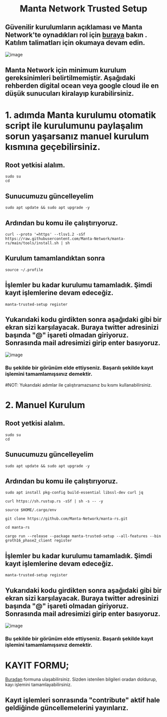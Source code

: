 <h1 align="center">Manta Network Trusted Setup

  ## Güvenilir kurulumların açıklaması ve Manta Network'te oynadıkları rol için [buraya](https://docs.manta.network/docs/concepts/TrustedSetup) bakın . Katılım talimatları için okumaya devam edin.
  
 ![image](https://docs.manta.network/img/guides/trusted-setup-stages.svg)

## Manta Network için minimum kurulum gereksinimleri belirtilmemiştir. Aşağıdaki rehberden digital ocean veya google cloud ile en düşük sunucuları kiralayıp kurabilirsiniz.

 
  
  # 1. adımda Manta kurulumu otomatik script ile kurulumunu paylaşalım sorun yaşarsanız manuel kurulum kısmına geçebilirsiniz.
  
  
  ## Root yetkisi alalım.
  ```
  sudo su
  cd
  ```
  
 ## Sunucumuzu güncelleyelim
  
  ```
 sudo apt update && sudo apt upgrade -y
  ```
  
 ## Ardından bu komu ile çalıştırıyoruz.
  
 ```
curl --proto '=https' --tlsv1.2 -sSf https://raw.githubusercontent.com/Manta-Network/manta-rs/main/tools/install.sh | sh
 ```
 
  ## Kurulum tamamlandıktan sonra
   ```
source ~/.profile
 ```
 ## İşlemler bu kadar kurulumu tamamladık. Şimdi kayıt işlemlerine devam edeceğiz.
   ```
manta-trusted-setup register
 ```
  

  
  
  
 ## Yukarıdaki kodu girdikten sonra aşağıdaki gibi bir ekran sizi karşılayacak. Buraya twitter adresinizi başında "@" işareti olmadan giriyoruz. Sonrasında mail adresimizi girip enter basıyoruz.
  
  ![image](https://docs.manta.network/assets/images/ts_guide_register-a29ac5c407de7d05e590fefa7c93ae5e.png)
  
### Bu şekilde bir görünüm elde ettiyseniz. Başarılı şekilde kayıt işlemini tamamlamışsınız demektir. 

#NOT: Yukarıdaki adımlar ile çalıştıramazsanız bu kısmı kullanabilirsiniz. 

 # 2. Manuel Kurulum
  
  
  ## Root yetkisi alalım.
  ```
  sudo su
  cd
  ```
  
 ## Sunucumuzu güncelleyelim
  
  ```
 sudo apt update && sudo apt upgrade -y
  ```
  
 ## Ardından bu komu ile çalıştırıyoruz.
  
 ```
sudo apt install pkg-config build-essential libssl-dev curl jq
 ```
 ```
curl https://sh.rustup.rs -sSf | sh -s -- -y
 ```
 ```
source $HOME/.cargo/env
 ```
 ```
git clone https://github.com/Manta-Network/manta-rs.git
 ```

 ```
cd manta-rs
 ``` 
 ```
cargo run --release --package manta-trusted-setup --all-features --bin groth16_phase2_client register
 ``` 
  
 ## İşlemler bu kadar kurulumu tamamladık. Şimdi kayıt işlemlerine devam edeceğiz.
   ```
manta-trusted-setup register
 ```
 ## Yukarıdaki kodu girdikten sonra aşağıdaki gibi bir ekran sizi karşılayacak. Buraya twitter adresinizi başında "@" işareti olmadan giriyoruz. Sonrasında mail adresimizi girip enter basıyoruz.
  
  ![image](https://docs.manta.network/assets/images/ts_guide_register-a29ac5c407de7d05e590fefa7c93ae5e.png)
  
### Bu şekilde bir görünüm elde ettiyseniz. Başarılı şekilde kayıt işlemini tamamlamışsınız demektir. 

# KAYIT FORMU;
  [Buradan](https://mantanetwork.typeform.com/TrustedSetup) formuna ulaşabilirsiniz. Sizden istenilen bilgileri oradan doldurup, kayı işlemini tamamlayabilirsiniz.
  
## Kayıt işlemleri sonrasında "contribute" aktif hale geldiğinde güncellemelerini yayınlarız.
